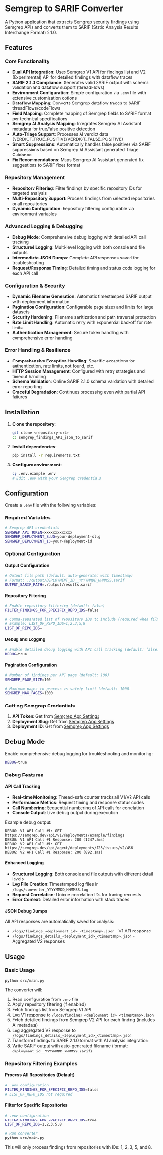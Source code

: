 # Semgrep to SARIF Converter

A Python application that extracts Semgrep security findings using Semgrep APIs and converts them to SARIF (Static Analysis Results Interchange Format) 2.1.0.

## Features

### Core Functionality
- **Dual API Integration**: Uses Semgrep V1 API for findings list and V2 (Experimental) API for detailed findings with dataflow traces
- **SARIF 2.1.0 Compliance**: Generates valid SARIF output with schema validation and dataflow support (threadFlows)
- **Environment Configuration**: Simple configuration via `.env` file with extensive customization options
- **Dataflow Mapping**: Converts Semgrep dataflow traces to SARIF threadFlows/codeFlows
- **Field Mapping**: Complete mapping of Semgrep fields to SARIF format per technical specifications
- **Semgrep AI Analysis Mapping**: Integrates Semgrep AI Assistant metadata for true/false positive detection
- **Auto-Triage Support**: Processes AI verdict data (VERDICT_TRUE_POSITIVE/VERDICT_FALSE_POSITIVE)
- **Smart Suppressions**: Automatically handles false positives via SARIF suppressions based on Semgrep AI Assistant generated Triage Guidance
- **Fix Recommendations**: Maps Semgrep AI Assistant generated fix suggestions to SARIF fixes format

### Repository Management
- **Repository Filtering**: Filter findings by specific repository IDs for targeted analysis
- **Multi-Repository Support**: Process findings from selected repositories or all repositories
- **Dynamic Configuration**: Repository filtering configurable via environment variables

### Advanced Logging & Debugging
- **Debug Mode**: Comprehensive debug logging with detailed API call tracking
- **Structured Logging**: Multi-level logging with both console and file outputs
- **Intermediate JSON Dumps**: Complete API responses saved for troubleshooting
- **Request/Response Timing**: Detailed timing and status code logging for each API call

### Configuration & Security
- **Dynamic Filename Generation**: Automatic timestamped SARIF output with deployment information
- **Pagination Configuration**: Configurable page sizes and limits for large datasets
- **Security Hardening**: Filename sanitization and path traversal protection
- **Rate Limit Handling**: Automatic retry with exponential backoff for rate limits
- **Authentication Management**: Secure token handling with comprehensive error handling

### Error Handling & Resilience
- **Comprehensive Exception Handling**: Specific exceptions for authentication, rate limits, not found, etc.
- **HTTP Session Management**: Configured with retry strategies and timeout handling
- **Schema Validation**: Online SARIF 2.1.0 schema validation with detailed error reporting
- **Graceful Degradation**: Continues processing even with partial API failures

## Installation

1. **Clone the repository**:
   ```bash
   git clone <repository-url>
   cd semgrep_findings_API_json_to_sarif
   ```

2. **Install dependencies**:
   ```bash
   pip install -r requirements.txt
   ```

3. **Configure environment**:
   ```bash
   cp .env.example .env
   # Edit .env with your Semgrep credentials
   ```

## Configuration

Create a `.env` file with the following variables:

### Required Variables
```bash
# Semgrep API credentials
SEMGREP_API_TOKEN=xxxxxxxxxxxxx
SEMGREP_DEPLOYMENT_SLUG=your-deployment-slug  
SEMGREP_DEPLOYMENT_ID=your-deployment-id
```

### Optional Configuration

#### Output Configuration
```bash
# Output file path (default: auto-generated with timestamp)
# Format: ./output/DEPLOYMENT_ID__YYYYMMDD_HHMMSS.sarif
OUTPUT_SARIF_PATH=./output/results.sarif
```

#### Repository Filtering
```bash
# Enable repository filtering (default: false)
FILTER_FINDINGS_FOR_SPECIFIC_REPO_IDS=false

# Comma-separated list of repository IDs to include (required when filtering is enabled)
# Example: LIST_OF_REPO_IDS=1,2,3,5,8
LIST_OF_REPO_IDS=
```

#### Debug and Logging
```bash
# Enable detailed debug logging with API call tracking (default: false)
DEBUG=true
```

#### Pagination Configuration
```bash
# Number of findings per API page (default: 100)
SEMGREP_PAGE_SIZE=100

# Maximum pages to process as safety limit (default: 1000)
SEMGREP_MAX_PAGES=1000
```

### Getting Semgrep Credentials

1. **API Token**: Get from [Semgrep App Settings](https://semgrep.dev/orgs/-/settings/tokens)
2. **Deployment Slug**: Get from [Semgrep App Settings](https://semgrep.dev/orgs/-/settings/general/identifiers)
3. **Deployment ID**: Get from [Semgrep App Settings](https://semgrep.dev/orgs/-/settings/general/identifiers)

## Debug Mode

Enable comprehensive debug logging for troubleshooting and monitoring:

```bash
DEBUG=true
```

### Debug Features

#### API Call Tracking
- **Real-time Monitoring**: Thread-safe counter tracks all V1/V2 API calls
- **Performance Metrics**: Request timing and response status codes
- **Call Numbering**: Sequential numbering of API calls for correlation
- **Console Output**: Live debug output during execution

Example debug output:
```
DEBUG: V1 API Call #1: GET https://semgrep.dev/api/v1/deployments/example/findings
DEBUG: V1 API Call #1 Response: 200 (1247.3ms)
DEBUG: V2 API Call #1: GET https://semgrep.dev/api/agent/deployments/123/issues/v2/456
DEBUG: V2 API Call #1 Response: 200 (892.1ms)
```

#### Enhanced Logging
- **Structured Logging**: Both console and file outputs with different detail levels
- **Log File Creation**: Timestamped log files in `/logs/converter_YYYYMMDD_HHMMSS.log`
- **Request Correlation**: Unique correlation IDs for tracing requests
- **Error Context**: Detailed error information with stack traces

#### JSON Debug Dumps
All API responses are automatically saved for analysis:
- `/logs/findings_<deployment_id>_<timestamp>.json` - V1 API response
- `/logs/findings_details_<deployment_id>_<timestamp>.json` - Aggregated V2 responses

## Usage

### Basic Usage

```bash
python src/main.py
```

The converter will:
1. Read configuration from `.env` file
2. Apply repository filtering (if enabled)
3. Fetch findings list from Semgrep V1 API
4. Log V1 response to `/logs/findings_<deployment_id>_<timestamp>.json`
5. Fetch detailed findings from Semgrep V2 API for each finding (includes AI metadata)
6. Log aggregated V2 response to `/logs/findings_details_<deployment_id>_<timestamp>.json`
7. Transform findings to SARIF 2.1.0 format with AI analysis integration
8. Write SARIF output with auto-generated filename (format: `deployment_id__YYYYMMDD_HHMMSS.sarif`)

### Repository Filtering Examples

#### Process All Repositories (Default)
```bash
# .env configuration
FILTER_FINDINGS_FOR_SPECIFIC_REPO_IDS=false
# LIST_OF_REPO_IDS not required
```

#### Filter for Specific Repositories
```bash
# .env configuration
FILTER_FINDINGS_FOR_SPECIFIC_REPO_IDS=true
LIST_OF_REPO_IDS=1,2,3,5,8

# Run converter
python src/main.py
```

This will only process findings from repositories with IDs: 1, 2, 3, 5, and 8.

